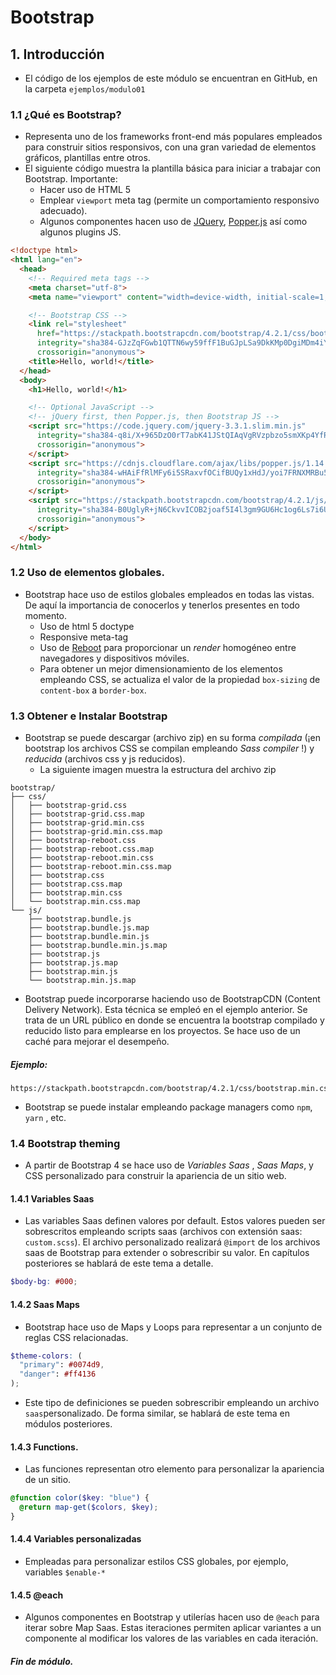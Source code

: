 ﻿# Bootstrap
## 1. Introducción
* El código de los ejemplos de este módulo se encuentran en GitHub, en la carpeta `ejemplos/modulo01`
### 1.1 ¿Qué es Bootstrap?
* Representa uno de los frameworks front-end más populares empleados para construir sitios responsivos, con una gran variedad de elementos gráficos, plantillas entre otros.
* El siguiente código muestra la plantilla básica para iniciar a trabajar con Bootstrap.  Importante:  
	* Hacer uso de  HTML 5
	* Emplear `viewport` meta tag (permite un comportamiento responsivo adecuado).
	* Algunos componentes hacen uso de [JQuery](https://jquery.com/), [Popper.js](https://popper.js.org/) así como algunos plugins JS.
```html
<!doctype html>
<html lang="en">
  <head>
    <!-- Required meta tags -->
    <meta charset="utf-8">
    <meta name="viewport" content="width=device-width, initial-scale=1, shrink-to-fit=no">

    <!-- Bootstrap CSS -->
    <link rel="stylesheet" 
      href="https://stackpath.bootstrapcdn.com/bootstrap/4.2.1/css/bootstrap.min.css" 
      integrity="sha384-GJzZqFGwb1QTTN6wy59ffF1BuGJpLSa9DkKMp0DgiMDm4iYMj70gZWKYbI706tWS" 
      crossorigin="anonymous">
    <title>Hello, world!</title>
  </head>
  <body>
    <h1>Hello, world!</h1>

    <!-- Optional JavaScript -->
    <!-- jQuery first, then Popper.js, then Bootstrap JS -->
    <script src="https://code.jquery.com/jquery-3.3.1.slim.min.js" 
      integrity="sha384-q8i/X+965DzO0rT7abK41JStQIAqVgRVzpbzo5smXKp4YfRvH+8abtTE1Pi6jizo" 
      crossorigin="anonymous">
    </script>
    <script src="https://cdnjs.cloudflare.com/ajax/libs/popper.js/1.14.6/umd/popper.min.js" 
      integrity="sha384-wHAiFfRlMFy6i5SRaxvfOCifBUQy1xHdJ/yoi7FRNXMRBu5WHdZYu1hA6ZOblgut" 
      crossorigin="anonymous">
    </script>
    <script src="https://stackpath.bootstrapcdn.com/bootstrap/4.2.1/js/bootstrap.min.js" 
      integrity="sha384-B0UglyR+jN6CkvvICOB2joaf5I4l3gm9GU6Hc1og6Ls7i6U/mkkaduKaBhlAXv9k" 
      crossorigin="anonymous">
    </script>
  </body>
</html>
```
### 1.2 Uso de elementos globales.
* Bootstrap hace uso de estilos globales empleados en todas las vistas. De aquí la importancia de conocerlos y tenerlos presentes en todo momento.
	* Uso de html 5 doctype
	* Responsive meta-tag
	* Uso de [Reboot](https://getbootstrap.com/docs/4.0/content/reboot/) para proporcionar un *render* homogéneo entre navegadores y dispositivos móviles.
	* Para obtener un mejor dimensionamiento  de los elementos empleando CSS,  se actualiza el valor de  la propiedad `box-sizing` de `content-box` a `border-box`.
### 1.3 Obtener e Instalar Bootstrap
* Bootstrap se puede descargar (archivo zip)  en su forma *compilada* (¡en bootstrap los archivos CSS se compilan empleando  *Sass compiler* !) y  *reducida*   (archivos css y js reducidos).
	* La siguiente imagen muestra la estructura del archivo zip
```plaintext
bootstrap/
├── css/
│   ├── bootstrap-grid.css
│   ├── bootstrap-grid.css.map
│   ├── bootstrap-grid.min.css
│   ├── bootstrap-grid.min.css.map
│   ├── bootstrap-reboot.css
│   ├── bootstrap-reboot.css.map
│   ├── bootstrap-reboot.min.css
│   ├── bootstrap-reboot.min.css.map
│   ├── bootstrap.css
│   ├── bootstrap.css.map
│   ├── bootstrap.min.css
│   └── bootstrap.min.css.map
└── js/
    ├── bootstrap.bundle.js
    ├── bootstrap.bundle.js.map
    ├── bootstrap.bundle.min.js
    ├── bootstrap.bundle.min.js.map
    ├── bootstrap.js
    ├── bootstrap.js.map
    ├── bootstrap.min.js
    └── bootstrap.min.js.map
```

* Bootstrap puede incorporarse haciendo uso de  BootstrapCDN  (Content Delivery Network).  Esta técnica se empleó en el ejemplo anterior.   Se trata de un URL público en donde se  encuentra la bootstrap compilado y reducido listo para emplearse en los proyectos.   Se hace uso de un caché para mejorar el desempeño.
##### Ejemplo:
```
https://stackpath.bootstrapcdn.com/bootstrap/4.2.1/css/bootstrap.min.css
```
*  Bootstrap se puede instalar empleando package managers como  `npm`, `yarn` , etc.
### 1.4  Bootstrap theming
* A partir de Bootstrap 4 se hace uso de *Variables Saas* , *Saas Maps*, y CSS personalizado para construir la apariencia de un sitio web. 
#### 1.4.1 Variables Saas
* Las variables  Saas definen valores por default.  Estos valores pueden ser sobrescritos empleando scripts saas  (archivos con extensión saas: `custom.scss`). El archivo personalizado realizará `@import` de los archivos saas de Bootstrap para extender o sobrescribir  su valor.  En capítulos posteriores se hablará de este tema a detalle.
```scss
$body-bg: #000;
```
#### 1.4.2 Saas Maps
* Bootstrap hace uso de Maps y Loops para representar a un conjunto de reglas CSS relacionadas.
```scss
$theme-colors: (
  "primary": #0074d9,
  "danger": #ff4136
);
```
* Este tipo de definiciones se pueden sobrescribir empleando un archivo `saas`personalizado. De forma similar, se hablará de este tema en módulos posteriores.
#### 1.4.3 Functions.
* Las funciones representan otro elemento  para personalizar la apariencia de un sitio. 
```scss
@function color($key: "blue") {
  @return map-get($colors, $key);
}
```
#### 1.4.4 Variables personalizadas
* Empleadas para personalizar estilos CSS globales, por ejemplo, variables `$enable-*`
#### 1.4.5 @each
* Algunos componentes en Bootstrap y utilerías hacen uso de `@each` para iterar sobre Map Saas. Estas iteraciones permiten aplicar variantes a un componente al modificar los valores de las variables en cada iteración.
##### Fin de módulo.
